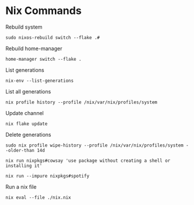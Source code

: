 # Nix Commands

Rebuild system
```
sudo nixos-rebuild switch --flake .#
```

Rebuild home-manager
```
home-manager switch --flake .
```

List generations
```
nix-env --list-generations
```

List all generations
```
nix profile history --profile /nix/var/nix/profiles/system
```

Update channel
```
nix flake update
```

Delete generations
```
sudo nix profile wipe-history --profile /nix/var/nix/profiles/system --older-than 14d
```

```
nix run nixpkgs#cowsay 'use package without creating a shell or installing it'
```

```
nix run --impure nixpkgs#spotify
```

Run a nix file
```
nix eval --file ./nix.nix
```
